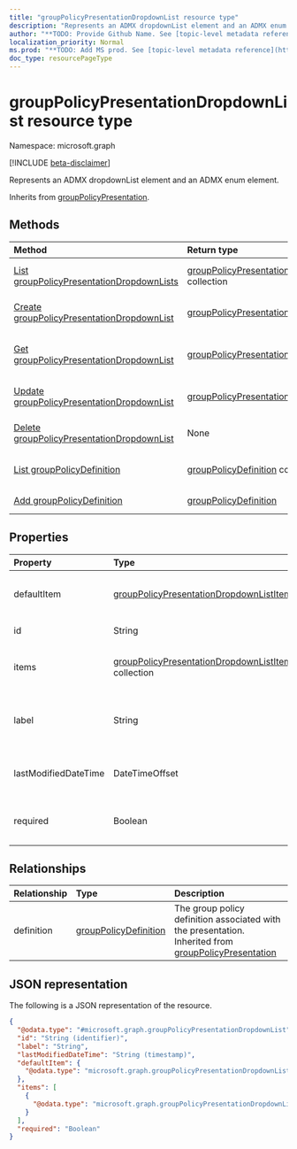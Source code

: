 ```yaml
---
title: "groupPolicyPresentationDropdownList resource type"
description: "Represents an ADMX dropdownList element and an ADMX enum element."
author: "**TODO: Provide Github Name. See [topic-level metadata reference](https://msgo.azurewebsites.net/add/document/guidelines/metadata.html#topic-level-metadata)**"
localization_priority: Normal
ms.prod: "**TODO: Add MS prod. See [topic-level metadata reference](https://msgo.azurewebsites.net/add/document/guidelines/metadata.html#topic-level-metadata)**"
doc_type: resourcePageType
---
```


# groupPolicyPresentationDropdownList resource type

Namespace: microsoft.graph

[!INCLUDE [beta-disclaimer](../../includes/beta-disclaimer.md)]

Represents an ADMX dropdownList element and an ADMX enum element.


Inherits from [groupPolicyPresentation](../resources/grouppolicypresentation.md).

## Methods
|Method|Return type|Description|
|:---|:---|:---|
|[List groupPolicyPresentationDropdownLists](../api/grouppolicypresentationdropdownlist-list.md)|[groupPolicyPresentationDropdownList](../resources/grouppolicypresentationdropdownlist.md) collection|Get a list of the [groupPolicyPresentationDropdownList](../resources/grouppolicypresentationdropdownlist.md) objects and their properties.|
|[Create groupPolicyPresentationDropdownList](../api/grouppolicypresentationdropdownlist-create.md)|[groupPolicyPresentationDropdownList](../resources/grouppolicypresentationdropdownlist.md)|Create a new [groupPolicyPresentationDropdownList](../resources/grouppolicypresentationdropdownlist.md) object.|
|[Get groupPolicyPresentationDropdownList](../api/grouppolicypresentationdropdownlist-get.md)|[groupPolicyPresentationDropdownList](../resources/grouppolicypresentationdropdownlist.md)|Read the properties and relationships of a [groupPolicyPresentationDropdownList](../resources/grouppolicypresentationdropdownlist.md) object.|
|[Update groupPolicyPresentationDropdownList](../api/grouppolicypresentationdropdownlist-update.md)|[groupPolicyPresentationDropdownList](../resources/grouppolicypresentationdropdownlist.md)|Update the properties of a [groupPolicyPresentationDropdownList](../resources/grouppolicypresentationdropdownlist.md) object.|
|[Delete groupPolicyPresentationDropdownList](../api/grouppolicypresentationdropdownlist-delete.md)|None|Deletes a [groupPolicyPresentationDropdownList](../resources/grouppolicypresentationdropdownlist.md) object.|
|[List groupPolicyDefinition](../api/grouppolicypresentationdropdownlist-list-definition.md)|[groupPolicyDefinition](../resources/grouppolicydefinition.md) collection|Get the groupPolicyDefinition resources from the definition navigation property.|
|[Add groupPolicyDefinition](../api/grouppolicypresentationdropdownlist-post-definition.md)|[groupPolicyDefinition](../resources/grouppolicydefinition.md)|Add definition by posting to the definition collection.|

## Properties
|Property|Type|Description|
|:---|:---|:---|
|defaultItem|[groupPolicyPresentationDropdownListItem](../resources/grouppolicypresentationdropdownlistitem.md)|Localized string value identifying the default choice of the list of items.|
|id|String|**TODO: Add Description** Inherited from [entity](../resources/entity.md).|
|items|[groupPolicyPresentationDropdownListItem](../resources/grouppolicypresentationdropdownlistitem.md) collection|Represents a set of localized display names and their associated values.|
|label|String|Localized text label for any presentation entity. The default value is empty. Inherited from [groupPolicyPresentation](../resources/grouppolicypresentation.md).|
|lastModifiedDateTime|DateTimeOffset|The date and time the entity was last modified. Inherited from [groupPolicyPresentation](../resources/grouppolicypresentation.md).|
|required|Boolean|Requirement to enter a value in the parameter box. The default value is false.|

## Relationships
|Relationship|Type|Description|
|:---|:---|:---|
|definition|[groupPolicyDefinition](../resources/grouppolicydefinition.md)|The group policy definition associated with the presentation. Inherited from [groupPolicyPresentation](../resources/grouppolicypresentation.md)|

## JSON representation
The following is a JSON representation of the resource.
<!-- {
  "blockType": "resource",
  "keyProperty": "id",
  "@odata.type": "microsoft.graph.groupPolicyPresentationDropdownList",
  "baseType": "microsoft.graph.groupPolicyPresentation",
  "openType": false
}
-->
``` json
{
  "@odata.type": "#microsoft.graph.groupPolicyPresentationDropdownList",
  "id": "String (identifier)",
  "label": "String",
  "lastModifiedDateTime": "String (timestamp)",
  "defaultItem": {
    "@odata.type": "microsoft.graph.groupPolicyPresentationDropdownListItem"
  },
  "items": [
    {
      "@odata.type": "microsoft.graph.groupPolicyPresentationDropdownListItem"
    }
  ],
  "required": "Boolean"
}
```

